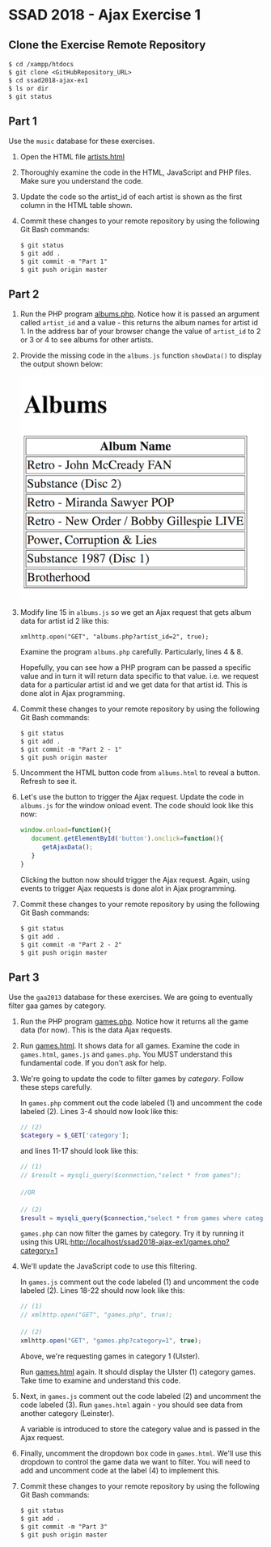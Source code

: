# SSAD 2018 - Ajax Exercise 1

## Clone the Exercise Remote Repository

```
$ cd /xampp/htdocs
$ git clone <GitHubRepository_URL>
$ cd ssad2018-ajax-ex1
$ ls or dir
$ git status

```


## Part 1

Use the ``music`` database for these exercises.

1.	Open the HTML file [artists.html](http://localhost/ssad2018-ajax-ex1/artists.html)

1.	Thoroughly examine the code in the HTML, JavaScript and PHP files.  Make sure you understand the code.

1.	Update the code so the artist_id of each artist is shown as the first column in the HTML table shown.

1.	Commit these changes to your remote repository by using the following Git Bash commands:

	```
	$ git status
	$ git add .
	$ git commit -m "Part 1"
	$ git push origin master

	```



## Part 2

1.	Run the PHP program [albums.php](http://localhost/ssad2018-ajax-ex1/albums.php?artist_id=1).  Notice how it is passed an argument called ``artist_id`` and a value - this returns the album names for artist id 1.  In the address bar of your browser change the value of ``artist_id`` to 2 or 3 or 4 to see albums for other artists.

1.	Provide the missing code in the ``albums.js`` function ``showData()`` to display the output shown below:

	![alt text](images/albums_html.png "Albums")

1.	Modify line 15 in ``albums.js`` so we get an Ajax request that gets album data for artist id 2 like this:

	```
	xmlhttp.open("GET", "albums.php?artist_id=2", true);  
	```

	Examine the program ``albums.php`` carefully.  Particularly, lines 4 & 8.

	Hopefully, you can see how a PHP program can be passed a specific value and in turn it will return data specific to that value. i.e.  we request data for a particular artist id and we get data for that artist id.  This is done alot in Ajax programming. 


1.	Commit these changes to your remote repository by using the following Git Bash commands:

	```
	$ git status
	$ git add .
	$ git commit -m "Part 2 - 1"
	$ git push origin master

	```

1.	Uncomment the HTML button code from ``albums.html`` to reveal a button.  Refresh to see it.

1.	Let's use the button to trigger the Ajax request.  Update the code in ``albums.js`` for the window onload event.  The code should look like this now:

	```javascript
	window.onload=function(){
	   document.getElementById('button').onclick=function(){
	      getAjaxData();
	   }
	}

	```

	Clicking the button now should trigger the Ajax request.  Again, using events to trigger Ajax requests is done alot in Ajax programming.

1.	Commit these changes to your remote repository by using the following Git Bash commands:

	```git
	$ git status
	$ git add .
	$ git commit -m "Part 2 - 2"
	$ git push origin master

	```


## Part 3

Use the ``gaa2013`` database for these exercises.  We are going to eventually filter gaa games by category.

1.	Run the PHP program [games.php](http://localhost/ssad2018-ajax-ex1/games.php).  Notice how it returns all the game data (for now).  This is the data Ajax requests.

1.	Run [games.html](http://localhost/ssad2018-ajax-ex1/games.html).  It shows data for all games.  Examine the code in ``games.html``, ``games.js`` and ``games.php``.  You MUST understand this fundamental code.  If you don't ask for help.

1.	We're going to update the code to filter games by *category*.  Follow these steps carefully.

	In ``games.php`` comment out the code labeled (1) and uncomment the code labeled (2).  Lines 3-4 should now look like this:

	```php
	// (2)
	$category = $_GET['category'];
	
	```

	and lines 11-17 should look like this:

	```php
	// (1)
	// $result = mysqli_query($connection,"select * from games");

	//OR

	// (2)
	$result = mysqli_query($connection,"select * from games where category = $category");

	```

	``games.php`` can now filter the games by category.  Try it by running it using this URL:[http://localhost/ssad2018-ajax-ex1/games.php?category=1](http://localhost/ssad2018-ajax-ex1/games.php?category=1)



1.	We'll update the JavaScript code to use this filtering. 

	In ``games.js`` comment out the code labeled (1) and uncomment the code labeled (2).  Lines 18-22 should now look like this:

	```javascript
	// (1)
	// xmlhttp.open("GET", "games.php", true);  

	// (2)
	xmlhttp.open("GET", "games.php?category=1", true);  

	```

	Above, we're requesting games in category 1 (Ulster).  

	Run [games.html](http://localhost/ssad2018-ajax-ex1/games.html) again.  It should display the Ulster (1) category games.  Take time to examine and understand this code.


1.	Next, in ``games.js`` comment out the code labeled (2) and uncomment the code labeled (3).  Run ``games.html`` again - you should see data from another category (Leinster).    

	A variable is introduced to store the category value and is passed in the Ajax request.  

1.	Finally, uncomment the dropdown box code in ``games.html``.  We'll use this dropdown to control the game data we want to filter.  You will need to add and uncomment code at the label (4) to implement this.


1.	Commit these changes to your remote repository by using the following Git Bash commands:

	```git
	$ git status
	$ git add .
	$ git commit -m "Part 3"
	$ git push origin master

	```

